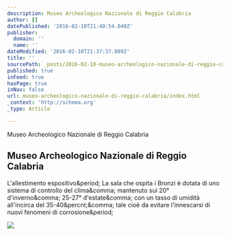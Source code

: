 ```yaml
---
description: Museo Archeologico Nazionale di Reggio Calabria
author: []
datePublished: '2016-02-10T21:40:54.049Z'
publisher:
  domain: ''
  name: ''
dateModified: '2016-02-10T21:37:37.089Z'
title: ''
sourcePath: _posts/2016-02-10-museo-archeologico-nazionale-di-reggio-calabria.md
published: true
inFeed: true
hasPage: true
inNav: false
url: museo-archeologico-nazionale-di-reggio-calabria/index.html
_context: 'http://schema.org'
_type: Article

---
```

Museo Archeologico Nazionale di Reggio Calabria

<article style=""><h1>Museo Archeologico Nazionale di Reggio Calabria</h1><p>L'allestimento espositivo&amp;period; La sala che ospita i Bronzi è dotata di uno sistema di controllo del clima&amp;comma; mantenuto sui 20° d'inverno&amp;comma; 25-27° d'estate&amp;comma; con un tasso di umidità all'incirca del 35-40&amp;percnt;&amp;comma; tale cioè da evitare l'innescarsi di nuovi fenomeni di corrosione&amp;period;</p><img src="http://www.archeocalabria.beniculturali.it/archeovirtualtour/images/small/bronzi%20di%20riace.jpg" /></article>